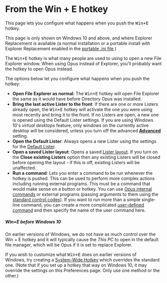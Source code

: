 # From the Win + E hotkey

This page lets you configure what happens when you push the <kbd>Win+E</kbd> hotkey.

This page is only shown on Windows 10 and above, and where Explorer Replacement is available (a normal installation or a portable install with Explorer Replacement enabled in the [portable .ini file](/Manual/additional_functionality/exporting_to_usb.md).)

The <kbd>Win+E</kbd> hotkey is what many people are used to using to open a new File Explorer window. When using Opus instead of Explorer, you'll probably want the hotkey to open Opus instead.

The options below let you configure what happens when you push the hotkey:

- **Open File Explorer as normal**: The <kbd>Win+E</kbd> hotkey will open File Explorer the same as it would have before Directory Opus was installed.
- **Bring the last active Lister to the front**: If there are one or more Listers already open, the <kbd>Win+E</kbd> hotkey will activate the one you were using most recently and bring it to the front. If no Listers are open, a new one is opened using the Default Lister settings. If you are using Windows 10's *virtual desktops* feature, only windows on the currently active desktop will be considered, unless you turn off the advanced **[Advanced](../miscellaneous/advanced_options.md)** setting.
- **Open the Default Lister**: Always opens a new Lister using the settings for the [Default Lister](/Manual/basic_concepts/the_lister/the_default_lister.md).
- **Open a saved Lister layout**: Opens a saved [Lister layout](/Manual/basic_concepts/the_lister/layouts/RAEDME.md). If you turn on the **Close existing Listers** option then any existing Listers will be closed before opening the layout - if this is off, existing Listers will be unaffected.
- **Run a command**: Lets you enter a command to be run whenever the hotkey is pushed. This can be used to perform more complex actions including running external programs. This must be a command that would make sense on a button or hotkey. You can use [Opus internal commands](/Manual/customize/creating_your_own_buttons/internal_command_arguments.md) or external programs (passing arguments to them using the [standard control codes](/Manual/customize/creating_your_own_buttons/passing_files_to_external_programs.md)). If you want to run more than a simple single-line command, you can create a more complicated [user-defined command](/Manual/customize/creating_your_own_buttons/user-defined_commands.md) and then specify the name of the user command here.

##### Win+E before Windows 10

On earlier versions of Windows, we do not have as much control over the Win + E hotkey and it will typically cause the *This PC* to open in the default file manager, which will be Opus if it is set to replace Explorer.

If you wish to customize what <kbd>Win+E</kbd> does on earlier versions of Windows, try creating a [System-Wide Hotkey](/Manual/additional_functionality/system-wide_hotkeys.md) which overrides the standard one. (Note that if you set up a hotkey that way on Windows 10, it may override the settings on this Preferences page. Only use one method or the other.)
